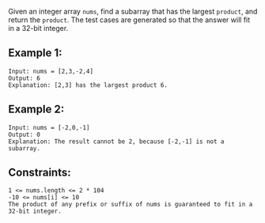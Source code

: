 Given an integer array `nums`, find a subarray that has the largest `product`, and return the `product`.
The test cases are generated so that the answer will fit in a 32-bit integer.

 
## Example 1:

```
Input: nums = [2,3,-2,4]
Output: 6
Explanation: [2,3] has the largest product 6.
```

## Example 2:

```
Input: nums = [-2,0,-1]
Output: 0
Explanation: The result cannot be 2, because [-2,-1] is not a subarray.
``` 

## Constraints:

```
1 <= nums.length <= 2 * 104
-10 <= nums[i] <= 10
The product of any prefix or suffix of nums is guaranteed to fit in a 32-bit integer.
```